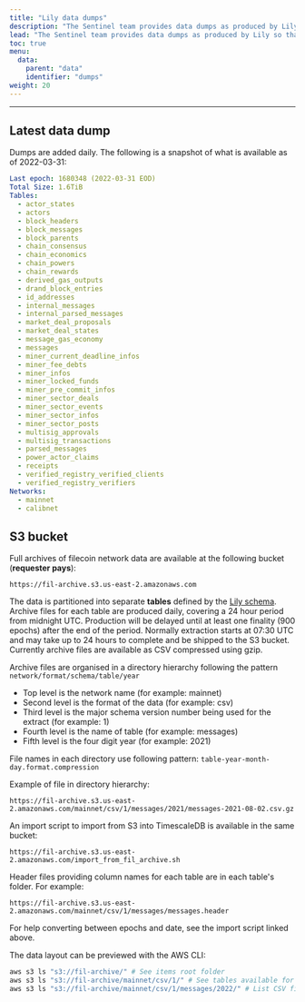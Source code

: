 ```yaml
---
title: "Lily data dumps"
description: "The Sentinel team provides data dumps as produced by Lily so that users do not need to re-process the Filecoin chain (a slow process)."
lead: "The Sentinel team provides data dumps as produced by Lily so that users do not need to re-process the Filecoin chain (a slow process). The dumps can be imported into your database or tooling of choice."
toc: true
menu:
  data:
    parent: "data"
    identifier: "dumps"
weight: 20
---
```


---

## Latest data dump

Dumps are added daily. The following is a snapshot of what is available as of 2022-03-31:

```yaml
Last epoch: 1680348 (2022-03-31 EOD)
Total Size: 1.6TiB
Tables:
  - actor_states
  - actors
  - block_headers
  - block_messages
  - block_parents
  - chain_consensus
  - chain_economics
  - chain_powers
  - chain_rewards
  - derived_gas_outputs
  - drand_block_entries
  - id_addresses
  - internal_messages
  - internal_parsed_messages
  - market_deal_proposals
  - market_deal_states
  - message_gas_economy
  - messages
  - miner_current_deadline_infos
  - miner_fee_debts
  - miner_infos
  - miner_locked_funds
  - miner_pre_commit_infos
  - miner_sector_deals
  - miner_sector_events
  - miner_sector_infos
  - miner_sector_posts
  - multisig_approvals
  - multisig_transactions
  - parsed_messages
  - power_actor_claims
  - receipts
  - verified_registry_verified_clients
  - verified_registry_verifiers
Networks:
  - mainnet
  - calibnet
```

## S3 bucket

Full archives of filecoin network data are available at the following bucket (**requester pays**):

`https://fil-archive.s3.us-east-2.amazonaws.com`

The data is partitioned into separate **tables** defined by the [Lily schema](https://github.com/filecoin-project/lily/tree/master/schemas).
Archive files for each table are produced daily, covering a 24 hour period from midnight UTC. 
Production will be delayed until at least one finality (900 epochs) after the end of the period. 
Normally extraction starts at 07:30 UTC and may take up to 24 hours to complete and be shipped to the S3 bucket. 
Currently archive files are available as CSV compressed using gzip.

Archive files are organised in a directory hierarchy following the pattern `network/format/schema/table/year`

 - Top level is the network name (for example: mainnet)
 - Second level is the format of the data (for example: csv)
 - Third level is the major schema version number being used for the extract (for example: 1)
 - Fourth level is the name of table (for example: messages)
 - Fifth level is the four digit year (for example: 2021)

File names in each directory use following pattern: `table-year-month-day.format.compression`

Example of file in directory hierarchy: 

`https://fil-archive.s3.us-east-2.amazonaws.com/mainnet/csv/1/messages/2021/messages-2021-08-02.csv.gz`

An import script to import from S3 into TimescaleDB is available in the same
bucket: 

`https://fil-archive.s3.us-east-2.amazonaws.com/import_from_fil_archive.sh`


Header files providing column names for each table are in each table's folder. For example:

`https://fil-archive.s3.us-east-2.amazonaws.com/mainnet/csv/1/messages/messages.header`

For help converting between epochs and date, see the import script linked above.

The data layout can be previewed with the AWS CLI:

```sh 
aws s3 ls "s3://fil-archive/" # See items root folder
aws s3 ls "s3://fil-archive/mainnet/csv/1/" # See tables available for schema version 1
aws s3 ls "s3://fil-archive/mainnet/csv/1/messages/2022/" # List CSV files for messages table in 2022.
```
